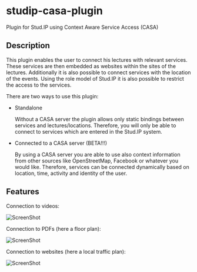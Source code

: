 studip-casa-plugin
==================

Plugin for Stud.IP using Context Aware Service Access (CASA) 

Description
-----------

This plugin enables the user to connect his lectures with relevant services. These services 
are then embedded as websites within the sites of the lectures. Additionally it is also 
possible to connect services with the location of the events. Using the role model of Stud.IP 
it is also possible to restrict the access to the services. 

There are two ways to use this plugin: 

*   Standalone

    Without a CASA server the plugin allows only static bindings between services and lectures/locations. 
Therefore, you will only be able to connect to services which are entered in the Stud.IP system.

*   Connected to a CASA server (BETA!!!)

    By using a CASA server you are able to use also context information from other sources like OpenStreetMap, 
Facebook or whatever you would like. Therefore, services can be connected dynamically based on location, time, 
activity and identity of the user. 

Features
--------

Connection to videos: 

![ScreenShot](https://raw.github.com/Talrik/studip-casa-plugin/master/doc/images/video.png)


Connection to PDFs (here a floor plan):

![ScreenShot](https://raw.github.com/Talrik/studip-casa-plugin/master/doc/images/raumplan.png)


Connection to websites (here a local traffic plan):

![ScreenShot](https://raw.github.com/Talrik/studip-casa-plugin/master/doc/images/haltestelle.png)




